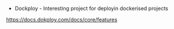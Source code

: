 - Dockploy - Interesting project for deployin dockerised projects 

https://docs.dokploy.com/docs/core/features
